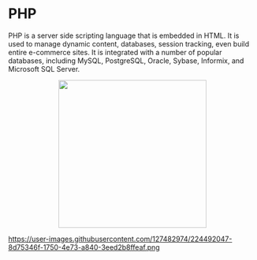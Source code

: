 # PHP
PHP is a server side scripting language that is embedded in HTML. It is used to manage dynamic content, databases, session tracking, even build entire e-commerce sites. It is integrated with a number of popular databases, including MySQL, PostgreSQL, Oracle, Sybase, Informix, and Microsoft SQL Server.

<p align="center">
<img src="https://user-images.githubusercontent.com/127482974/224492258-bbba7a47-f0bb-4355-82db-ee8a9d29758d.png" width="300" height="auto">
</p>

https://user-images.githubusercontent.com/127482974/224492047-8d75346f-1750-4e73-a840-3eed2b8ffeaf.png
